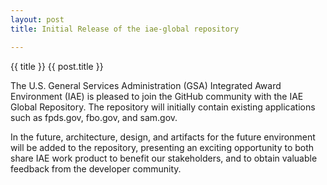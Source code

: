 ```yaml
---
layout: post
title: Initial Release of the iae-global repository

---
```


{{ title }}
{{ post.title }}

The U.S. General Services Administration (GSA) Integrated Award Environment (IAE) is pleased to join the GitHub community with the IAE Global Repository. The repository will initially contain existing applications such as fpds.gov, fbo.gov, and sam.gov.

In the future, architecture, design, and artifacts for the future environment will be added to the repository, presenting an exciting opportunity to both share IAE work product to benefit our stakeholders, and to obtain valuable feedback from the developer community.
